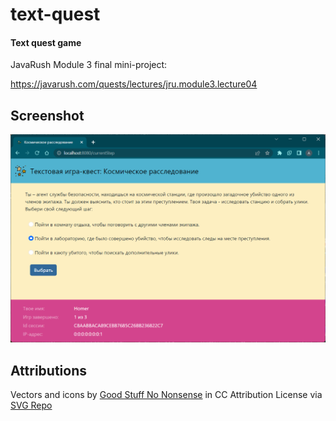 # text-quest
#### Text quest game

JavaRush Module 3 final mini-project:

https://javarush.com/quests/lectures/jru.module3.lecture04

## Screenshot
![screenshot](./src/main/resources/static/images/screenshot1.png?raw=true)

## Attributions
Vectors and icons by <a href="https://goodstuffnononsense.com/hand-drawn-icons/space-icons/?ref=svgrepo.com" target="_blank">Good Stuff No Nonsense</a> in CC Attribution License via <a href="https://www.svgrepo.com/" target="_blank">SVG Repo</a>
